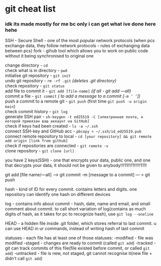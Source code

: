 # git cheat list  

### idk its made mostly for me bc only i can get what ive done here hehe

SSH - Secure Shell - one of the most popular network protocols (when pcs exchange data, they follow network protocols - rules of exchanging data between pcs)
fork - gihub tool which allows you to work on public code without it being synchronised to original one

change directory - `cd`   
check what is in directory - `pwd`  
initialise git repository - `git init`  
undo git repository - `rm -rf .git` _(deletes .git directory)_  
check repository - `git status`  
add file to commit it - `git add [file-name]` _(if all -  git add —all)_  
commit a file - `git commit` _( to add a message to a commit _[`-m ‘ ’`]_)_    
push a commit to a remote git - `git push` (first time `git push -u origin main`)  
check commit history - `git log`  
generate SSH pair -  `sh-keygen -t ed25519 -C [электронная почта, к которой привязан ваш аккаунт на GitHub]`  
check if keys had been created -  `ls -a ~/.ssh`  
connect SSH-key and GitHub acc - `pbcopy < ~/.ssh/id_ed25519.pub`  
connect remote repository to local - `cd [your repository] && git remote add origin [link from github]`  
check if repositories are connected - `git remote -v`  
clone repository - `git clone [url]`  

you have 2 keys(SSH) - one that encrypts your data, public one, and one that decrypts your data, it should not be given to anybody!!!11!!!!1!!!!!111!  

git add [file name/—all] —>  git commit -m [message to a commit] — > git push  

hash - kind of ID for every commit. contains letters and digits. one repository can identify one hash on different devices

log - contains info about commit - hash, date, name and email, and small comment about commit. to call short variation of log(contains as much digits of hash, as it takes for pc to recognize hash), use `git log --oneline`

HEAD - a hidden file inside .git folder, which stores referral to last commit. u can use HEAD in ur commands, instead of writing hash of last commit

statuses - each file has at least one of those statuses:
-modified - file was modified 
-staged - changes are ready to commit (called `git add`)
-tracked - git can track commits of this file(file existed before commit, or called `git add`) 
-untracked - file is new, not staged, git cannot recognise it(new file + didn't call `git add`)